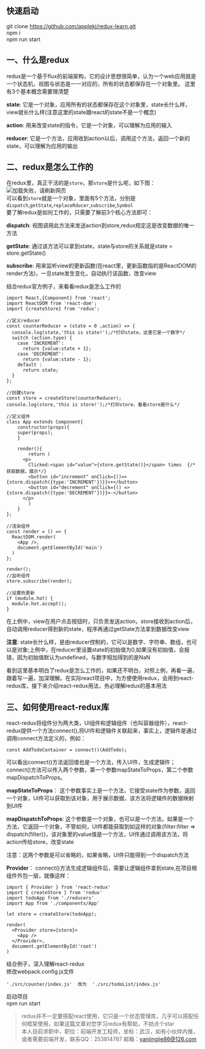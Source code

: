 ## 快速启动
git clone https://github.com/applekj/redux-learn.git  
npm i   
npm run start  
## 一、什么是redux  
redux是一个基于flux的前端架构，它的设计思想很简单，认为一个web应用就是一个状态机，视图与状态是一一对应的，所有的状态都保存在一个对象里。  这里有3个基本概念需要理清楚  

**state**: 它是一个对象，应用所有的状态都保存在这个对象里，state长什么样，view就长什么样(注意这里的state跟react的state不是一个概念)  

**action**: 用来改变state的指令，它是一个对象，可以理解为应用的输入    

**reducer**: 它是一个方法，应用收到action以后，调用这个方法，返回一个新的state，可以理解为应用的输出      
## 二、redux是怎么工作的
在redux里，真正干活的是`store`，那`store`是什么呢，如下图：  
![加载失败，请刷新网页](https://github.com/applekj/redux-learn/blob/master/img/store.jpg)  
可以看到`store`就是一个对象，里面有5个方法，分别是`dispatch`,`getState`,`replaceRducer`,`subscribe`,`Symbol`  
要了解redux是如何工作的，只需要了解前3个核心方法即可：  

**dispatch**: 视图调用此方法来发送action到store,redux规定这是改变数据的唯一方法 

**getState**: 通过该方法可以拿到state，state与store的关系就是state = store.getState()     

**subscribe**: 用来监听view的更新函数(在react里，更新函数指的是ReactDOM的render方法)，一旦state发生变化，自动执行该函数，改变view  

结合redux官方例子，来看看redux是怎么工作的
```
import React,{Component} from 'react';
import ReactDOM from 'react-dom';
import {createStore} from 'redux';

//定义reducer
const counterReducer = (state = 0 ,action) => {
  console.log(state,'this is state!');/*打印state，这里它是一个数字*/
  switch (action.type) {
    case 'INCREMENT':
      return {value:state + 1};
    case 'DECREMENT':
      return {value:state - 1};
    default :
      return state;
  }
};

//创建store
const store = createStore(counterReducer);
console.log(store,'this is store!');/*打印store，看看store是什么*/

//定义组件
class App extends Component{
	constructor(props){
    super(props);
	}

	render(){
		return (
      <p>
      	Clicked:<span id="value">{store.getState()}</span> times  {/*获取数据，展示*/}
      	<button id="increment" onClick={()=> {store.dispatch({type:'INCREMENT'})}}>+</button>
      	<button id="decrement" onClick={() => {store.dispatch({type:'DECREMENT'})}}>-</button>
      </p>
		)
	}
};

//渲染组件
const render = () => {
  ReactDOM.render(
    <App />,
    document.getElementById('main')
  )
};

render();
//监听组件
store.subscribe(render);

//设置热更新
if (module.hot) {
  module.hot.accept();
}
```

在上例中，view在用户点击按钮时，只负责发送action，store接收到action后，自动调用reducer得到新的state，程序再通过getState方法拿到数据改变view 

**注意**: state长什么样，是由reducer控制的，它可以是数字、字符串、数组，也可以是对象;上例中，在reducer里设置state的初始值为0,如果没有初始值，会报错，因为初始值默认为undefined，与数字相加得到的是NaN  

看到这里基本明白了redux是怎么工作的，如果还不明白，对照上例，再看一遍，跟着写一遍，加深理解。在实际react项目中，为方便使用redux，会用到react-redux库，接下来介绍react-redux用法，务必理解redux的基本用法

## 三、如何使用react-redux库
react-redux将组件分为两大类，UI组件和逻辑组件（也叫容器组件），react-redux提供一个方法connect(),将UI件和逻辑件关联起来，事实上，逻辑件是通过调用connect方法定义的，例如：
```
const AddTodoContainer = connect()(AddTodo);
```
可以看出connect()方法返回值也是一个方法，传入UI件，生成逻辑件；connect()方法可以传入两个参数，第一个参数mapStateToProps，第二个参数mapDispatchToProps。 

**mapStateToProps**： 这个参数事实上是一个方法，它接受state作为参数，返回一个对象，UI件可以获取到该对象，用于展示数据，该方法将逻辑件的数据映射到UI件  

**mapDispatchToProps**: 这个参数是一个对象，也可以是一个方法，如果是一个方法，它返回一个对象，不管如何，UI件都能获取到如这样的对象{filter:filter => dispatch(filter)}，该对象里的value值是一个方法，UI件通过调用该方法，将action传给store，改变state  

注意：这两个参数是可以省略的，如果省略，UI件只能得到一个dispatch方法   

**Provider**： connect()方法生成逻辑组件后，需要让逻辑组件拿到state,在项目根组件外包一层，就像这样：
```
import { Provider } from 'react-redux'
import { createStore } from 'redux'
import todoApp from './reducers'
import App from './components/App'

let store = createStore(todoApp);

render(
  <Provider store={store}>
    <App />
  </Provider>,
  document.getElementById('root')
)
```
结合例子，深入理解react-redux  
修改webpack.config.js文件
```
'./src/counter/index.js'  改为  './src/todoList/index.js'
```
启动项目  
npm run start




> redux并不一定要搭配react使用，它只是一个状态管理库，几乎可以搭配任何框架使用，如果这篇文章对您学习redux有帮助，不妨点个star    
本人目前求职中，职位：前端开发工程师，坐标：武汉，如有小伙伴内推，或者需要前端开发，联系QQ：253814787 邮箱：yanjingjie86@126.com  
